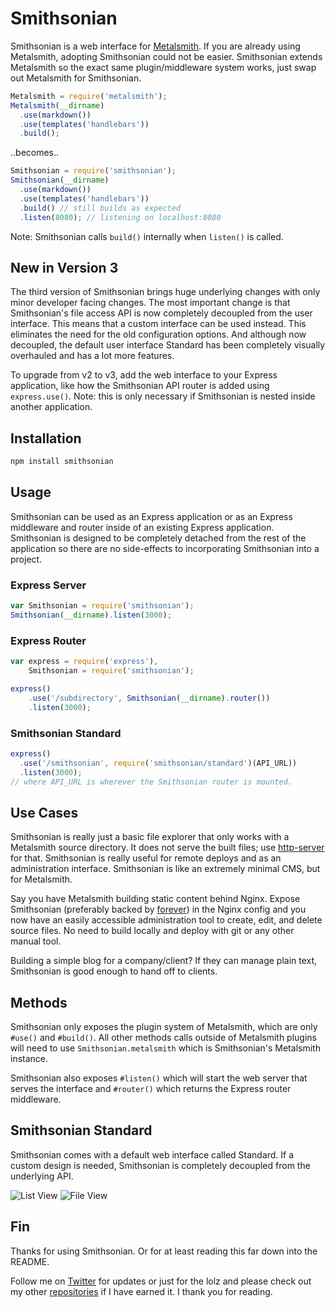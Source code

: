 Smithsonian
===========

Smithsonian is a web interface for [Metalsmith](https://github.com/segmentio/metalsmith). If you are already using Metalsmith, adopting Smithsonian could not be easier. Smithsonian extends Metalsmith so the exact same plugin/middleware system works, just swap out Metalsmith for Smithsonian.

```javascript
Metalsmith = require('metalsmith');
Metalsmith(__dirname)
  .use(markdown())
  .use(templates('handlebars'))
  .build();
```

..becomes..

```javascript
Smithsonian = require('smithsonian');
Smithsonian(__dirname)
  .use(markdown())
  .use(templates('handlebars'))
  .build() // still builds as expected
  .listen(8080); // listening on localhost:8080
```

Note: Smithsonian calls `build()` internally when `listen()` is called.

## New in Version 3

The third version of Smithsonian brings huge underlying changes with only minor developer facing changes. The most important change is that Smithsonian's file access API is now completely decoupled from the user interface. This means that a custom interface can be used instead. This eliminates the need for the old configuration options. And although now decoupled, the default user interface Standard has been completely visually overhauled and has a lot more features.

To upgrade from v2 to v3, add the web interface to your Express application, like how the Smithsonian API router is added using `express.use()`. Note: this is only necessary if Smithsonian is nested inside another application.

## Installation

```bash
npm install smithsonian
```

## Usage

Smithsonian can be used as an Express application or as an Express middleware and router inside of an existing Express application. Smithsonian is designed to be completely detached from the rest of the application so there are no side-effects to incorporating Smithsonian into a project.

### Express Server

```javascript
var Smithsonian = require('smithsonian');
Smithsonian(__dirname).listen(3000);
```

### Express Router

```javascript
var express = require('express'),
    Smithsonian = require('smithsonian');

express()
    .use('/subdirectory', Smithsonian(__dirname).router())
    .listen(3000);
```

### Smithsonian Standard

```javascript
express()
  .use('/smithsonian', require('smithsonian/standard')(API_URL))
  .listen(3000);
// where API_URL is wherever the Smithsonian router is mounted.
```

## Use Cases

Smithsonian is really just a basic file explorer that only works with a Metalsmith source directory. It does not serve the built files; use [http-server](https://github.com/nodeapps/http-server) for that. Smithsonian is really useful for remote deploys and as an administration interface. Smithsonian is like an extremely minimal CMS, but for Metalsmith.

Say you have Metalsmith building static content behind Nginx. Expose Smithsonian (preferably backed by [forever](https://github.com/nodejitsu/forever)) in the Nginx config and you now have an easily accessible administration tool to create, edit, and delete source files. No need to build locally and deploy with git or any other manual tool.

Building a simple blog for a company/client? If they can manage plain text, Smithsonian is good enough to hand off to clients.

## Methods

Smithsonian only exposes the plugin system of Metalsmith, which are only `#use()` and `#build()`. All other methods calls outside of Metalsmith plugins will need to use `Smithsonian.metalsmith` which is Smithsonian's Metalsmith instance.

Smithsonian also exposes `#listen()` which will start the web server that serves the interface and `#router()` which returns the Express router middleware.

## Smithsonian Standard

Smithsonian comes with a default web interface called Standard. If a custom design is needed, Smithsonian is completely decoupled from the underlying API.

![List View](https://raw.github.com/andrejewski/smithsonian/master/screenshots/list-view.png)
![File View](https://raw.github.com/andrejewski/smithsonian/master/screenshots/file-view.png)

## Fin

Thanks for using Smithsonian. Or for at least reading this far down into the README.

Follow me on [Twitter](https://twitter.com/compooter) for updates or just for the lolz and please check out my other [repositories](https://github.com/andrejewski) if I have earned it. I thank you for reading.


